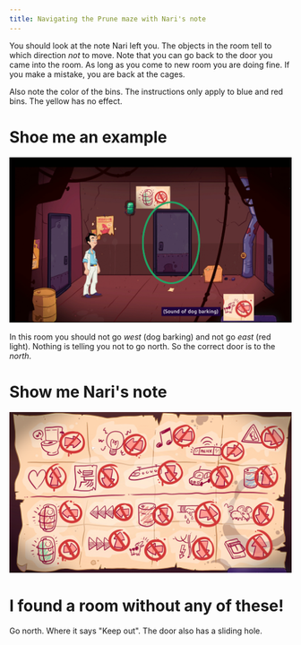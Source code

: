 ```yaml
---
title: Navigating the Prune maze with Nari's note
---
```


You should look at the note Nari left you. The objects in the room tell to which direction _not_ to move. Note that you can go back to the door you came into the room. As long as you come to new room you are doing fine. If you make a mistake, you are back at the cages.

Also note the color of the bins. The instructions only apply to blue and red bins. The yellow has no effect.

# Shoe me an example
![Nari's note example](nari_note_example.png)

In this room you should not go _west_ (dog barking) and not go _east_ (red light). Nothing is telling you not to go north. So the correct door is to the _north_.

# Show me Nari's note
![Nari's note](nari_note.png)

# I found a room without any of these!
Go north. Where it says "Keep out". The door also has a sliding hole.

